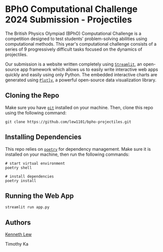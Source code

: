 # BPhO Computational Challenge 2024 Submission - Projectiles

The British Physics Olympiad (BPhO) Computational Challenge is a competition designed to test students' problem-solving abilities using computational methods. This year's computational challenge consists of a series of 9 progressively difficult tasks focused on the dynamics of projectiles.

Our submission is a website written completely using [`Streamlit`](https://streamlit.io/), an open-source app framework which allows us to easily write interactive web apps quickly and easily using only Python. The embedded interactive charts are generated using [`Plotly`](https://plotly.com/python/), a powerful open-source data visualization library.

## Cloning the Repo

Make sure you have [`git`](https://git-scm.com/) installed on your machine. Then, clone this repo using the following command:

```shell
git clone https://github.com/lew1101/bpho-projectiles.git
```

## Installing Dependencies

This repo relies on [`poetry`](https://python-poetry.org/) for dependency management. Make sure it is installed on your machine, then run the following commands:

```shell
# start virtual environment
poetry shell

# install dependencies
poetry install 
```

## Running the Web App

```shell
streamlit run app.py
```

## Authors

[Kenneth Lew](https://github.com/lew1101)

Timothy Ka

